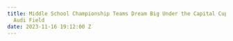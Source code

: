 ```yaml
---
title: Middle School Championship Teams Dream Big Under the Capital Cup Lights at
  Audi Field
date: 2023-11-16 19:12:00 Z
---
```


